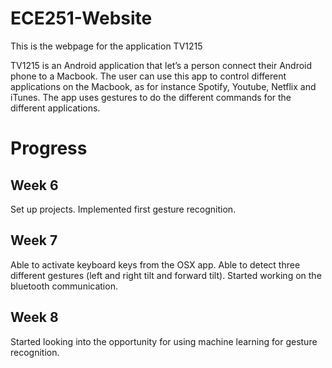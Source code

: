 # ECE251-Website

This is the webpage for the application TV1215

TV1215 is an Android application that let’s a person connect their Android phone to a Macbook. The user can use this app to control different applications on the Macbook, as for instance Spotify, Youtube, Netflix and iTunes. The app uses gestures to do the different commands for the different applications.

# Progress

## Week 6

Set up projects. Implemented first gesture recognition. 

## Week 7

Able to activate keyboard keys from the OSX app. Able to detect three different gestures (left and right tilt and forward tilt). Started working on the bluetooth communication. 

## Week 8
Started looking into the opportunity for using machine learning for gesture recognition.
